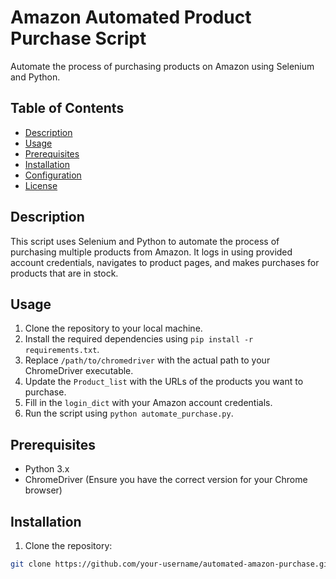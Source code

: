 # Amazon Automated Product Purchase Script

Automate the process of purchasing products on Amazon using Selenium and Python.

## Table of Contents

- [Description](#description)
- [Usage](#usage)
- [Prerequisites](#prerequisites)
- [Installation](#installation)
- [Configuration](#configuration)
- [License](#license)

## Description

This script uses Selenium and Python to automate the process of purchasing multiple products from Amazon. It logs in using provided account credentials, navigates to product pages, and makes purchases for products that are in stock.

## Usage

1. Clone the repository to your local machine.
2. Install the required dependencies using `pip install -r requirements.txt`.
3. Replace `/path/to/chromedriver` with the actual path to your ChromeDriver executable.
4. Update the `Product_list` with the URLs of the products you want to purchase.
5. Fill in the `login_dict` with your Amazon account credentials.
6. Run the script using `python automate_purchase.py`.

## Prerequisites

- Python 3.x
- ChromeDriver (Ensure you have the correct version for your Chrome browser)

## Installation

1. Clone the repository:

```bash
git clone https://github.com/your-username/automated-amazon-purchase.git
